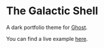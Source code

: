 # The Galactic Shell

A dark portfolio theme for [Ghost](http://github.com/tryghost/ghost/).


You can find a live example [here](https://chriscawley.com).
